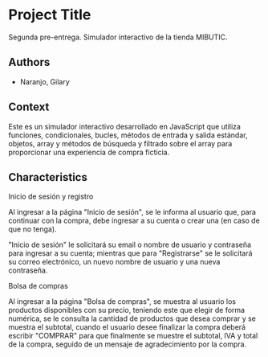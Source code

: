 
# Project Title

Segunda pre-entrega.
Simulador interactivo de la tienda MIBUTIC.

## Authors

- Naranjo, Gilary

## Context

Este es un simulador interactivo desarrollado en JavaScript que utiliza funciones, condicionales, bucles, métodos de entrada y salida estándar, objetos, array y métodos de búsqueda y filtrado sobre el array para proporcionar una experiencia de compra ficticia.  

## Characteristics

Inicio de sesión y registro

Al ingresar a la página "Inicio de sesión", se le informa al usuario que, para continuar con la compra, debe ingresar a su cuenta o crear una (en caso de que no tenga). 

"Inicio de sesión" le solicitará su email o nombre de usuario y contraseña para ingresar a su cuenta; mientras que para "Registrarse" se le solicitará su correo electrónico, un nuevo nombre de usuario y una nueva contraseña.


Bolsa de compras

Al ingresar a la página "Bolsa de compras", se muestra al usuario los productos disponibles con su precio, teniendo este que elegir de forma numérica, se le consulta la cantidad de productos que desea comprar y se muestra el subtotal, cuando el usuario desee finalizar la compra deberá escribir "COMPRAR" para que finalmente se muestre el subtotal, IVA y total de la compra, seguido de un mensaje de agradecimiento por la compra.
